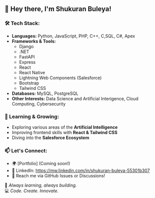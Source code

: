 ## 👋 Hey there, I'm Shukuran Buleya!

### 🛠️ Tech Stack:
- **Languages:** Python, JavaScript, PHP, C++, C,SQL, C#, Apex
- **Frameworks & Tools:**
  - Django
  - .NET
  - FastAPI
  - Express
  - React
  - React Native
  - Lightning Web Components (Salesforce)
  - Bootstrap
  - Tailwind CSS
- **Databases:** MySQL, PostgreSQL
- **Other Interests:** Data Science and Artificial Interigence, Cloud Computing, Cybersecurity

### 🌱 Learning & Growing:
- Exploring various areas of the **Artificial Intelligence**
- Improving frontend skills with **React & Tailwind CSS**
- Diving into the **Salesforce Ecosystem**

### 📫 Let's Connect:
- 🌍 [Portfolio] (Coming soon!)
- 💼 LinkedIn: https://mw.linkedin.com/in/shukuran-buleya-55301b307
- 📩 Reach me via GitHub Issues or Discussions!

🚀 *Always learning, always building.*  
💻 *Code. Create. Innovate.*
<!---
Shuk-Buleya/Shuk-Buleya is a ✨ special ✨ repository because its `README.md` (this file) appears on your GitHub profile.
You can click the Preview link to take a look at your changes.
--->

